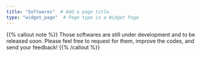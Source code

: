 ```yaml
---
title: "Softwares"  # Add a page title.
type: "widget_page"  # Page type is a Widget Page
---
```

{{% callout note %}}
Those softwares are still under development and to be released soon. Please feel free to request for them, improve the codes, and send your feedback!
{{% /callout %}}
